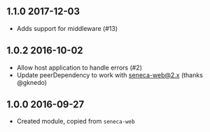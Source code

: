 ## 1.1.0 2017-12-03

* Adds support for middleware (#13)

## 1.0.2 2016-10-02

* Allow host application to handle errors (#2)
* Update peerDependency to work with seneca-web@2.x (thanks @gknedo)

## 1.0.0 2016-09-27

* Created module, copied from `seneca-web`
